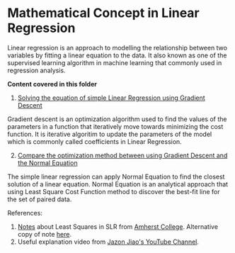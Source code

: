 # Mathematical Concept in Linear Regression

Linear regression is an approach to modelling the relationship between two variables by fitting a linear equation to the data. It also known as one of the supervised learning algorithm in machine learning that commonly used in regression analysis.

**Content covered in this folder**
1. [Solving the equation of simple Linear Regression using Gradient Descent](https://github.com/ee2110/Machine_Learning_Mathematics/blob/master/Linear_Regression/Gradient_Descent_in_Linear_Regression.ipynb)

Gradient descent is an optimization algorithm used to find the values of the parameters in a function that iteratively move towards minimizing the cost function. It is iterative algoritim to update the parameters of the model which is commonly called coefficients in Linear Regression.

2. [Compare the optimization method between using Gradient Descent and the Normal Equation](https://github.com/ee2110/Machine_Learning_Mathematics/blob/master/Linear_Regression/Univariate_Linear_Regression.ipynb)

The simple linear regression can apply Normal Equation to find the closest solution of a linear equation. Normal Equation is an analytical approach that using Least Square Cost Function method to discover the best-fit line for the set of paired data.


References:
1. [Notes](https://www.amherst.edu/system/files/media/1287/SLR_Leastsquares.pdf) about Least Squares in SLR from [Amherst College](https://www.amherst.edu/).  Alternative copy of note [here](https://github.com/ee2110/Machine_Learning_Mathematics/blob/master/Linear_Regression/SLR_Leastsquares-notes_from_Amherst_College.pdf).
2. Useful explanation video from [Jazon Jiao's YouTube Channel](https://www.youtube.com/channel/UC8bvGUlaTahF0lHhMsZFhfw).